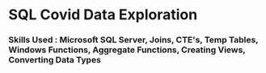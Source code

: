 # SQL Covid Data Exploration
### Skills Used : Microsoft SQL Server, Joins, CTE's, Temp Tables, Windows Functions, Aggregate Functions, Creating Views, Converting Data Types
